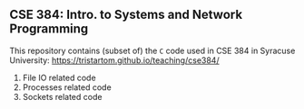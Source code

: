 CSE 384: Intro. to Systems and Network Programming
---

This repository contains (subset of) the `C` code used in CSE 384 in Syracuse University: https://tristartom.github.io/teaching/cse384/

1. File IO related code
1. Processes related code
1. Sockets related code

